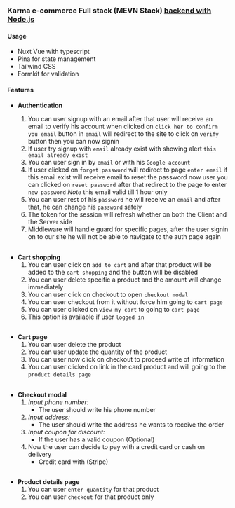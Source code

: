 ### Karma e-commerce Full stack (MEVN Stack) [backend with Node.js](https://github.com/karimtarek0000/karma-e-commerce-backend)

#### Usage

- Nuxt Vue with typescript
- Pina for state management
- Tailwind CSS
- Formkit for validation

#### Features

- **Authentication**

  1. You can user signup with an email after that user will receive an email to verify his account when clicked on `click her to confirm you email` button in `email` will redirect to the site to click on `verify` button then you can now signin
  2. If user try signup with `email` already exist with showing alert `this email already exist`
  3. You can user sign in by `email` or with his `Google account`
  4. If user clicked on `forget password` will redirect to page `enter email` if this email exist will receive email to reset the password now user you can clicked on `reset password` after that redirect to the page to enter `new password`
     _Note_ this email valid till 1 hour only
  5. You can user rest of his `password` he will receive an `email` and after that, he can change his `password` safely
  6. The token for the session will refresh whether on both the Client and the Server side
  7. Middleware will handle guard for specific pages, after the user signin on to our site he will not be able to navigate to the auth page again

##

- **Cart shopping**
  1. You can user click on `add to cart` and after that product will be added to the `cart shopping` and the button will be disabled
  2. You can user delete specific a product and the amount will change immediately
  3. You can user click on checkout to open `checkout modal`
  4. You can user checkout from it without force him going to `cart page`
  5. You can user clicked on `view my cart` to going to `cart page`
  6. This option is available if user `logged in`

##

- **Cart page**
  1. You can user delete the product
  2. You can user update the quantity of the product
  3. You can user now click on checkout to proceed write of information
  4. You can user clicked on link in the card product and will going to the `product details page`

##

- **Checkout modal**
  1. _Input phone number:_
     - The user should write his phone number
  2. _Input address:_
     - The user should write the address he wants to receive the order
  3. _Input coupon for discount:_
     - If the user has a valid coupon (Optional)
  4. Now the user can decide to pay with a credit card or cash on delivery
     - Credit card with (Stripe)

##

- **Product details page**
  1. You can user `enter quantity` for that product
  2. You can user `checkout` for that product only
